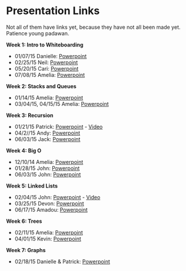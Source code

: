 # Presentation Links

Not all of them have links yet, because they have not all been made yet. Patience young padawan.


**Week 1: Intro to Whiteboarding**
- 01/07/15 Danielle: [Powerpoint](https://docs.google.com/presentation/d/1cSM01KiR6BrNnwIiODO6p3R32MspFiNHppCYOsoKAy4/edit#slide=id.p)
- 02/25/15 Neil: [Powerpoint](https://docs.google.com/presentation/d/1QTTZ1XigWEEL4T0xVSNI0QcmFcETUTQpOVPUYcxTt9k/edit?usp=sharing)
- 05/20/15 Cari: [Powerpoint](https://docs.google.com/presentation/d/1WfWaBmG0t-1EeY57-0MTYWaaXMPG1oegB6EZKBk_Vvs/edit?usp=sharing)
- 07/08/15 Amelia: [Powerpoint](https://docs.google.com/presentation/d/1puiT17XyoZg5YeFZ48xpot5ofp0THwkmxMK3nbDCTgk/edit?usp=sharing)

**Week 2: Stacks and Queues**
- 01/14/15 Amelia: [Powerpoint](https://docs.google.com/presentation/d/1IXc1fcIdf2kN4zckkPuwac7QiUG6owzotFuFmA7_dac/edit?usp=sharing)
- 03/04/15, 04/15/15 Amelia: [Powerpoint](https://docs.google.com/presentation/d/1g5ksDEMsPSmEzJcBsW4PqgZnL31HlyVz2pvl1jljHSk/edit?usp=sharing)

**Week 3: Recursion**
- 01/21/15 Patrick: [Powerpoint](https://www.dropbox.com/s/sz5kkyxt5rj4ann/Recursion%20Keynote.zip?dl=0) -  [Video](https://www.youtube.com/watch?v=VhlRKInWjkI&feature=youtu.be&t=59s)
- 04/2//15 Andy: [Powerpoint](https://github.com/acarl005/Recursion-Talk/tree/master/recursion%20lecture)
- 06/03/15 Jack: [Powerpoint](https://docs.google.com/presentation/d/1XJuMO1oeUkTgXIxDobO_T5tHnwsgXCLxDbX_CcFIyA0/edit?usp=sharing)

**Week 4: Big O**
- 12/10/14 Amelia: [Powerpoint](https://docs.google.com/presentation/d/1TmRtZTShtrOcRsdRdfpXXY671YhfhzjwdUc9AuPBIY4/edit?usp=sharing)
- 01/28/15 John: [Powerpoint](https://www.dropbox.com/s/in7y5y4u0v0tjym/john_big_o.pptx?dl=0)
- 06/03/15 John: [Powerpoint](https://www.dropbox.com/s/y97zsyfu70tbb6n/john-bigo-061015.pptx?dl=0)

**Week 5: Linked Lists**
- 02/04/15 John: [Powerpoint](https://www.dropbox.com/s/8pk9khuru83b3iv/lists.pdf?dl=0) - [Video](https://talks.devbootcamp.com/whiteboarding-and-algorithms-night-linked-lists-4-slash-4-slash-15)
- 03/25/15 Devon: [Powerpoint](https://drive.google.com/open?id=0B8A4oWYrleTrSmtFdVdCZzdHVnM&authuser=0)
- 06/17/15 Amadou: [Powerpoint](https://docs.google.com/presentation/d/1_oRDNHxvXy2HIlhLy08S_4by4DamWDiPGIw66gZlt0c/edit?usp=sharing)

**Week 6: Trees**
- 02/11/15 Amelia: [Powerpoint](https://docs.google.com/presentation/d/1KCL309jqfXTvIwt7VwIhiau70mGCKLB2mIQWjKVI_1A/edit?usp=sharing)
- 04/01/15 Kevin: [Powerpoint](https://docs.google.com/presentation/d/1HLLWUULE4hx2IWdQm6Ni7WLcgIeHJrm_Kh-_yYhJh-4/edit?usp=sharing)

**Week 7: Graphs**
- 02/18/15 Danielle & Patrick: [Powerpoint](https://docs.google.com/presentation/d/1RBpjIbORcNptwg_Cp4xCtIBz-tTTvXfo1IKGmj6fufI/edit?usp=sharing)
